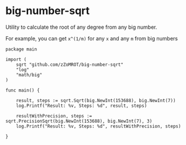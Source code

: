 # big-number-sqrt

Utility to calculate the root of any degree from any big number.

For example, you can get `x^(1/m)` for any `x` and any `m` from big numbers

```
package main

import (
	sqrt "github.com/zZoMROT/big-number-sqrt"
	"log"
	"math/big"
)

func main() {

    result, steps := sqrt.Sqrt(big.NewInt(153688), big.NewInt(7))
    log.Printf("Result: %v, Steps: %d", result, steps)

    resultWithPrecision, steps := sqrt.PrecisionSqrt(big.NewInt(153688), big.NewInt(7), 3)
    log.Printf("Result: %v, Steps: %d", resultWithPrecision, steps)

}
```
